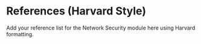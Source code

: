 # References (Harvard Style)

Add your reference list for the Network Security module here using Harvard formatting.

